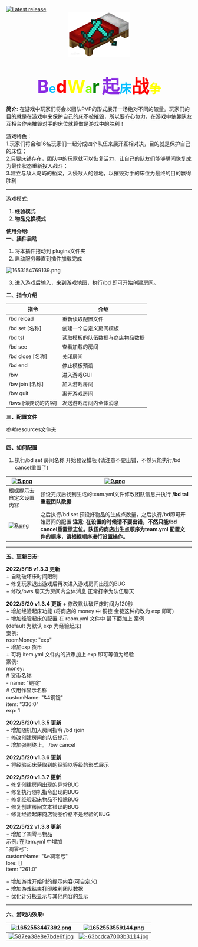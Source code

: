 <a href="https://github.com/Sobadfish/BedWar/releases/latest" alt="Latest release">
    <img src="https://img.shields.io/github/v/release/Sobadfish/BedWar?include_prereleases" alt="Latest release">
</a>
<div align="center">
<img  src="./img/bed.png"></img>
</div>


# <div align="center"><font size=12 color='BlueViolet'>B</font><font size = 6 color="DeepSkyBlue">e</font><font size=12 color='Red'>d</font><font size=12 color='Yellow'>W</font><font size = 6 color="Chartreuse">a</font><font size=12 color='Green'>r</font>     <font size=12 color='BlueViolet'>起</font><font size = 6 color="DeepSkyBlue">床</font><font size=12 color='Red'>战</font><font size=6 color='Yellow'>争</font> </div>

**简介:**
在游戏中玩家们将会以团队PVP的形式展开一场绝对不同的较量。玩家们的目的就是在游戏中来保护自己的床不被摧毁，所以要齐心协力，在游戏中依靠队友互相合作来摧毁对手的床位就算做是游戏中的胜利！

游戏特色：  
1.玩家们将会和16名玩家们一起分成四个队伍来展开互相对决，目的就是保护自己的床位；   
2.只要床铺存在，团队中的玩家就可以恢复活力，让自己的队友们能够瞬间恢复成为最佳状态重新投入战斗；   
3.建立与敌人岛屿的桥梁，入侵敌人的领地，以摧毁对手的床位为最终的目的赢得胜利 

------

游戏模式:  
 1. **经验模式**  
 2. **物品兑换模式**  

**使用介绍:**  
**一、插件启动**

1. 将本插件拖动到 plugins文件夹
2. 启动服务器直到插件加载完成

![1653154769139.png](https://www.minebbs.com/attachments/1653154769139-png.29377/)



3. 进入游戏后输入，来到游戏地图，执行/bd 即可开始创建房间。



**二、指令介绍**

| 指令                | 介绍                             |
| ------------------- | -------------------------------- |
| /bd reload          | 重新读取配置文件                 |
| /bd set [名称]      | 创建一个自定义房间模板           |
| /bd tsl             | 读取模板的队伍数据与商店物品数据 |
| /bd see             | 查看加载的房间                   |
| /bd close [名称]    | 关闭房间                         |
| /bd end             | 停止模板预设                     |
| /bw                 | 进入游戏GUI                      |
| /bw join [名称]     | 加入游戏房间                     |
| /bw quit            | 离开游戏房间                     |
| /bws [你要说的内容] | 发送游戏房间内全体消息           |

**三、配置文件**

参考resources文件夹

------

**四、如何配置**

1. 执行/bd set 房间名称 开始预设模板 (请注意不要出错，不然只能执行/bd cancel重置了)

| [![5.png](https://www.minebbs.com/data/attachments/32/32005-3ba26426d7dc34266a73953656cff814.jpg)](https://www.minebbs.com/attachments/5-png.29169/) | [![9.png](https://www.minebbs.com/data/attachments/32/32007-a0895f517fbf83b61359202a44057129.jpg)](https://www.minebbs.com/attachments/9-png.29171/) |
| ------------------------------------------------------------ | ------------------------------------------------------------ |
| 根据提示去自定义设置内容                                     | 预设完成后找到生成的team.yml文件修改团队信息并执行 **/bd tsl 重载团队数据** |
| [![6.png](https://www.minebbs.com/data/attachments/32/32006-cca5d927f2df02ffda45dab9c75d8740.jpg)](https://www.minebbs.com/attachments/6-png.29170/) | 之后执行/bd set 预设好物品的生成点数量，之后执行/bd即可开始房间的配置  **注意: 在设置的时候请不要出错，不然只能/bd cancel重置标志位。队伍的商店出生点顺序为team.yml 配置文件的顺序，请根据顺序进行设置操作。** |





------

**五、更新日志:**

**2022/5/15 v1.3.3 更新**  
\+ 自动破坏床时间限制  
\+ 修复玩家退出游戏后再次进入游戏房间出现的BUG  
\+ 修改/bws 聊天为房间内全体消息 正常打字为队伍聊天  

**2022/5/20 v1.3.4 更新**
\+ 修改默认破坏床时间为120秒  
\+ 增加经验起床功能 (将商店的 money 中 铜锭 金锭这种的改为 exp 即可)  
\+ 增加经验起床的配置 在 room.yml 文件中 最下面加上 案例  
(default 为默认 exp 为经验起床)  
案例:  
roomMoney: "exp"  
\+ 增加exp 货币  
\+ 可将 item.yml 文件内的货币加上 exp 即可等值为经验  
案例:  
money:  
\# 货币名称  
\- name: "铜锭"  
\# 仅用作显示名称  
customName: "&4铜锭"  
item: "336:0"  
exp: 1  

**2022/5/20 v1.3.5 更新**  
\+ 增加随机加入房间指令 /bd rjoin  
\+ 修改创建房间的队伍提示  
\+ 增加强制终止。 /bw cancel  

**2022/5/20 v1.3.6 更新**  
\+ 将经验起床获取到的经验以等级的形式展示  


**2022/5/20 v1.3.7 更新**  
\+ 修复创建房间出现的异常BUG  
\+ 修复执行随机指令出现的BUG  
\+ 修复经验起床物品不扣除BUG  
\+ 修复创建房间文本错误的BUG  
\+ 修复经验起床商店物品价格不是经验的BUG  

**2022/5/22 v1.3.8 更新**  
\+ 增加了凋零弓物品  
示例: 在item.yml 中增加  
"凋零弓":  
customName: "&e凋零弓"  
lore: []  
item: "261:0"  

\+ 增加游戏开始时的提示内容(可自定义)  
\+ 增加游戏结束打印胜利团队数据  
\+ 优化计分板显示与其他内容的显示  



------

**六、游戏内效果:**

| [![1652553447392.png](https://www.minebbs.com/data/attachments/31/31962-c856252311c8ff30b36d9ea38fbb513b.jpg)](https://www.minebbs.com/attachments/1652553447392-png.29126/) | [![1652553559144.png](https://www.minebbs.com/data/attachments/31/31963-01ca004ab0bbd3f5ff9ef34432f9ae50.jpg)](https://www.minebbs.com/attachments/1652553559144-png.29127/) |
| ------------------------------------------------------------ | ------------------------------------------------------------ |
| [![587ea38e8e7bde6f.jpg](https://www.minebbs.com/data/attachments/31/31974-e6cf8d40ce3b206741a122235bc14883.jpg)](https://www.minebbs.com/attachments/587ea38e8e7bde6f-jpg.29138/) | [![-63bcdca7003b3114.jpg](https://www.minebbs.com/data/attachments/31/31973-27f41890f450874d89c221ce8056a8a4.jpg)](https://www.minebbs.com/attachments/63bcdca7003b3114-jpg.29137/) |



